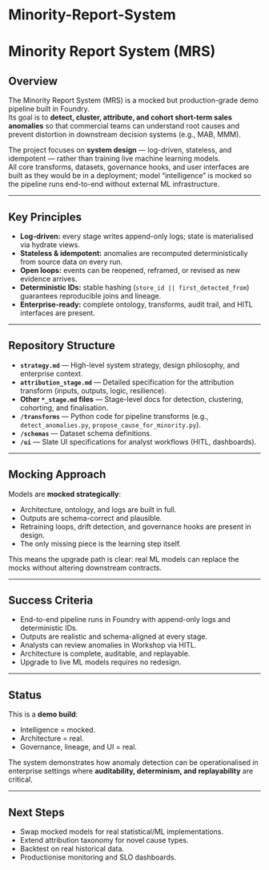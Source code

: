 # Minority-Report-System

# Minority Report System (MRS)

## Overview
The Minority Report System (MRS) is a mocked but production-grade demo pipeline built in Foundry.  
Its goal is to **detect, cluster, attribute, and cohort short-term sales anomalies** so that commercial teams can understand root causes and prevent distortion in downstream decision systems (e.g., MAB, MMM).  

The project focuses on **system design** — log-driven, stateless, and idempotent — rather than training live machine learning models.  
All core transforms, datasets, governance hooks, and user interfaces are built as they would be in a deployment; model “intelligence” is mocked so the pipeline runs end-to-end without external ML infrastructure.

---

## Key Principles
- **Log-driven:** every stage writes append-only logs; state is materialised via hydrate views.  
- **Stateless & idempotent:** anomalies are recomputed deterministically from source data on every run.  
- **Open loops:** events can be reopened, reframed, or revised as new evidence arrives.  
- **Deterministic IDs:** stable hashing (`store_id || first_detected_from`) guarantees reproducible joins and lineage.  
- **Enterprise-ready:** complete ontology, transforms, audit trail, and HITL interfaces are present.  

---

## Repository Structure
- **`strategy.md`** — High-level system strategy, design philosophy, and enterprise context.  
- **`attribution_stage.md`** — Detailed specification for the attribution transform (inputs, outputs, logic, resilience).  
- **Other `*_stage.md` files** — Stage-level docs for detection, clustering, cohorting, and finalisation.  
- **`/transforms`** — Python code for pipeline transforms (e.g., `detect_anomalies.py`, `propose_cause_for_minority.py`).  
- **`/schemas`** — Dataset schema definitions.  
- **`/ui`** — Slate UI specifications for analyst workflows (HITL, dashboards).  

---

## Mocking Approach
Models are **mocked strategically**:
- Architecture, ontology, and logs are built in full.  
- Outputs are schema-correct and plausible.  
- Retraining loops, drift detection, and governance hooks are present in design.  
- The only missing piece is the learning step itself.  

This means the upgrade path is clear: real ML models can replace the mocks without altering downstream contracts.

---

## Success Criteria
- End-to-end pipeline runs in Foundry with append-only logs and deterministic IDs.  
- Outputs are realistic and schema-aligned at every stage.  
- Analysts can review anomalies in Workshop via HITL.  
- Architecture is complete, auditable, and replayable.  
- Upgrade to live ML models requires no redesign.  

---

## Status
This is a **demo build**:  
- Intelligence = mocked.  
- Architecture = real.  
- Governance, lineage, and UI = real.  

The system demonstrates how anomaly detection can be operationalised in enterprise settings where **auditability, determinism, and replayability** are critical.

---

## Next Steps
- Swap mocked models for real statistical/ML implementations.  
- Extend attribution taxonomy for novel cause types.  
- Backtest on real historical data.  
- Productionise monitoring and SLO dashboards.
